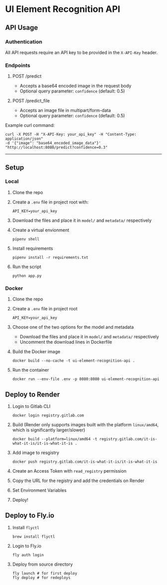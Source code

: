 # UI Element Recognition API

## API Usage

### Authentication

All API requests require an API key to be provided in the `X-API-Key` header.

### Endpoints

1. POST /predict

   - Accepts a base64 encoded image in the request body
   - Optional query parameter: `confidence` (default: 0.5)

2. POST /predict_file

   - Accepts an image file in multipart/form-data
   - Optional query parameter: `confidence` (default: 0.5)

Example curl command:

```
curl -X POST -H "X-API-Key: your_api_key" -H "Content-Type: application/json"
-d '{"image": "base64_encoded_image_data"}'
"http://localhost:8080/predict?confidence=0.3"
```

---

## Setup

### Local

1. Clone the repo
2. Create a `.env` file in project root with:

   ```
   API_KEY=your_api_key
   ```

3. Download the files and place it in `model/` and `metadata/` respectively

4. Create a virtual envionment

   ```
   pipenv shell
   ```

5. Install requirements

   ```
   pipenv install -r requirements.txt
   ```

6. Run the script

   ```
   python app.py
   ```

### Docker

1. Clone the repo
2. Create a `.env` file in project root

   ```
   API_KEY=your_api_key
   ```

3. Choose one of the two options for the model and metadata

   - Download the files and place it in `model/` and `metadata/` respectively
   - Uncomment the download lines in Dockerfile

4. Build the Docker image

   ```
   docker build --no-cache -t ui-element-recognition-api .
   ```

5. Run the container

   ```
   docker run --env-file .env -p 8080:8080 ui-element-recognition-api
   ```

## Deploy to Render

1. Login to Gitlab CLI

   ```
   docker login registry.gitlab.com
   ```

2. Build (Render only supports images built with the platform `linux/amd64`, which is significantly larger/slower)

   ```
   docker build --platform=linux/amd64 -t registry.gitlab.com/it-is-what-it-is/it-is-what-it-is .
   ```

3. Add image to resgistry

   ```
   docker push registry.gitlab.com/it-is-what-it-is/it-is-what-it-is
   ```

4. Create an Access Token with `read_registry` permission

5. Copy the URL for the registry and add the credentials on Render

6. Set Environment Variables

7. Deploy!

## Deploy to Fly.io

1. Install `flyctl`

   ```
   brew install flyctl
   ```

2. Login to Fly.io

   ```
   fly auth login
   ```

3. Deploy from source directory

   ```
   fly launch # for first deploy
   fly deploy # for redeploys
   ```
